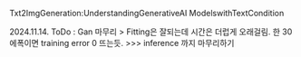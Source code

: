 Txt2ImgGeneration:UnderstandingGenerativeAI
 ModelswithTextCondition


2024.11.14.
ToDo : Gan 마무리 > Fitting은 잘되는데 시간은 더럽게 오래걸림. 한 30에폭이면 training error 0 뜨는듯. >>> inference 까지 마무리하기
